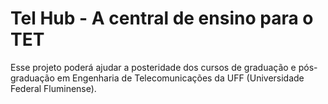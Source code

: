 # Tel Hub - A central de ensino para o TET

Esse projeto poderá ajudar a posteridade dos cursos de graduação e pós-graduação em Engenharia de Telecomunicações da UFF (Universidade Federal Fluminense).
